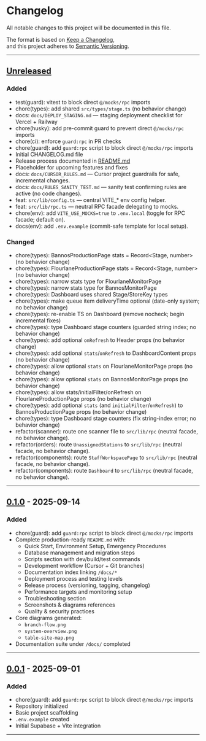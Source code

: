 # Changelog
All notable changes to this project will be documented in this file.

The format is based on [Keep a Changelog](https://keepachangelog.com/en/1.0.0/),  
and this project adheres to [Semantic Versioning](https://semver.org/spec/v2.0.0.html).

---

## [Unreleased]
### Added
- test(guard): vitest to block direct `@/mocks/rpc` imports
- chore(types): add shared `src/types/stage.ts` (no behavior change)
- docs: `docs/DEPLOY_STAGING.md` — staging deployment checklist for Vercel + Railway
- chore(husky): add pre-commit guard to prevent direct `@/mocks/rpc` imports
- chore(ci): enforce `guard:rpc` in PR checks
- chore(guard): add `guard:rpc` script to block direct `@/mocks/rpc` imports
- Initial CHANGELOG.md file  
- Release process documented in [README.md](README.md)  
- Placeholder for upcoming features and fixes  
- docs: `docs/CURSOR_RULES.md` — Cursor project guardrails for safe, incremental changes.
- docs: `docs/RULES_SANITY_TEST.md` — sanity test confirming rules are active (no code changes).
- feat: `src/lib/config.ts` — central VITE_* env config helper.
- feat: `src/lib/rpc.ts` — neutral RPC facade delegating to mocks.
- chore(env): add `VITE_USE_MOCKS=true` to `.env.local` (toggle for RPC facade; default on).
- docs(env): add `.env.example` (commit-safe template for local setup).

### Changed
- chore(types): BannosProductionPage stats = Record<Stage, number> (no behavior change)
- chore(types): FlourlaneProductionPage stats = Record<Stage, number> (no behavior change)
- chore(types): narrow stats type for FlourlaneMonitorPage
- chore(types): narrow stats type for BannosMonitorPage
- chore(types): Dashboard uses shared Stage/StoreKey types
- chore(types): make queue item deliveryTime optional (date-only system; no behavior change)
- chore(types): re-enable TS on Dashboard (remove nocheck; begin incremental fixes)
- chore(types): type Dashboard stage counters (guarded string index; no behavior change)
- chore(types): add optional `onRefresh` to Header props (no behavior change)
- chore(types): add optional `stats`/`onRefresh` to DashboardContent props (no behavior change)
- chore(types): allow optional `stats` on FlourlaneMonitorPage props (no behavior change)
- chore(types): allow optional `stats` on BannosMonitorPage props (no behavior change)
- chore(types): allow stats/initialFilter/onRefresh on FlourlaneProductionPage props (no behavior change)
- chore(types): add optional `stats` (and `initialFilter`/`onRefresh`) to BannosProductionPage props (no behavior change)
- chore(types): type Dashboard stage counters (fix string-index error; no behavior change)
- refactor(scanner): route one scanner file to `src/lib/rpc` (neutral facade, no behavior change).
- refactor(orders): route `UnassignedStations` to `src/lib/rpc` (neutral facade, no behavior change).
- refactor(components): route `StaffWorkspacePage` to `src/lib/rpc` (neutral facade, no behavior change).
- refactor(components): route `Dashboard` to `src/lib/rpc` (neutral facade, no behavior change).

---

## [0.1.0] - 2025-09-14
### Added
- chore(guard): add `guard:rpc` script to block direct `@/mocks/rpc` imports
- Complete production-ready `README.md` with:
  - Quick Start, Environment Setup, Emergency Procedures
  - Database management and migration steps
  - Scripts section with dev/build/test commands
  - Development workflow (Cursor + Git branches)
  - Documentation index linking `/docs/*`
  - Deployment process and testing levels
  - Release process (versioning, tagging, changelog)
  - Performance targets and monitoring setup
  - Troubleshooting section
  - Screenshots & diagrams references
  - Quality & security practices
- Core diagrams generated:
  - `branch-flow.png`
  - `system-overview.png`
  - `table-site-map.png`
- Documentation suite under `/docs/` completed

---

## [0.0.1] - 2025-09-01
### Added
- chore(guard): add `guard:rpc` script to block direct `@/mocks/rpc` imports
- Repository initialized  
- Basic project scaffolding  
- `.env.example` created  
- Initial Supabase + Vite integration  

---

[Unreleased]: https://github.com/<your-org>/<your-repo>/compare/v0.1.0...HEAD
[0.1.0]: https://github.com/<your-org>/<your-repo>/releases/tag/v0.1.0
[0.0.1]: https://github.com/<your-org>/<your-repo>/releases/tag/v0.0.1
